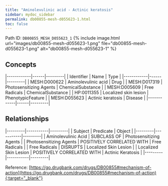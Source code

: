 ```yaml
---
title: "Aminolevulinic acid - Actinic keratosis"
sidebar: mydoc_sidebar
permalink: db00855-mesh-d055623-1.html
toc: false 
---
```



Path ID: `DB00855_MESH_D055623_1`
{% include image.html url="images/db00855-mesh-d055623-1.png" file="db00855-mesh-d055623-1.png" alt="db00855-mesh-d055623-1" %}

## Concepts

|------------|------|---------|
| Identifier | Name | Type    |
|------------|------|---------|
| MESH:D000622 | Aminolevulinic acid | Drug |
| MESH:D017319 | Photosensitizing Agents | ChemicalSubstance |
| MESH:D005609 | Free Radicals | ChemicalSubstance |
| HP:0011355 | Localized skin lesion | PhenotypicFeature |
| MESH:D055623 | Actinic keratosis | Disease |
|------------|------|---------|

## Relationships

|---------|-----------|---------|
| Subject | Predicate | Object  |
|---------|-----------|---------|
| Aminolevulinic Acid | SUBCLASS OF | Photosensitizing Agents |
| Photosensitizing Agents | POSITIVELY CORRELATED WITH | Free Radicals |
| Free Radicals | DISRUPTS | Localized Skin Lesion |
| Localized Skin Lesion | POSITIVELY CORRELATED WITH | Actinic Keratosis |
|---------|-----------|---------|

Reference: [https://go.drugbank.com/drugs/DB00855#mechanism-of-action](https://go.drugbank.com/drugs/DB00855#mechanism-of-action){:target="_blank"}